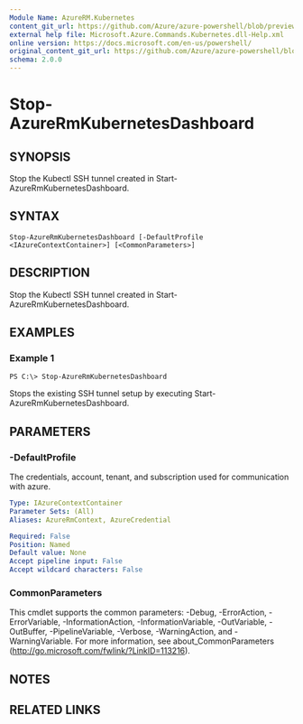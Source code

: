 ```yaml
---
Module Name: AzureRM.Kubernetes
content_git_url: https://github.com/Azure/azure-powershell/blob/preview/src/ResourceManager/Kubernetes/Commands.Kubernetes/help/Stop-AzureRmKubernetesDashboard.md
external help file: Microsoft.Azure.Commands.Kubernetes.dll-Help.xml
online version: https://docs.microsoft.com/en-us/powershell/
original_content_git_url: https://github.com/Azure/azure-powershell/blob/preview/src/ResourceManager/Kubernetes/Commands.Kubernetes/help/Stop-AzureRmKubernetesDashboard.md
schema: 2.0.0
---
```


# Stop-AzureRmKubernetesDashboard

## SYNOPSIS
Stop the Kubectl SSH tunnel created in Start-AzureRmKubernetesDashboard.

## SYNTAX

```
Stop-AzureRmKubernetesDashboard [-DefaultProfile <IAzureContextContainer>] [<CommonParameters>]
```

## DESCRIPTION
Stop the Kubectl SSH tunnel created in Start-AzureRmKubernetesDashboard.

## EXAMPLES

### Example 1
```
PS C:\> Stop-AzureRmKubernetesDashboard
```

Stops the existing SSH tunnel setup by executing Start-AzureRmKubernetesDashboard.

## PARAMETERS

### -DefaultProfile
The credentials, account, tenant, and subscription used for communication with azure.

```yaml
Type: IAzureContextContainer
Parameter Sets: (All)
Aliases: AzureRmContext, AzureCredential

Required: False
Position: Named
Default value: None
Accept pipeline input: False
Accept wildcard characters: False
```

### CommonParameters
This cmdlet supports the common parameters: -Debug, -ErrorAction, -ErrorVariable, -InformationAction, -InformationVariable, -OutVariable, -OutBuffer, -PipelineVariable, -Verbose, -WarningAction, and -WarningVariable. For more information, see about_CommonParameters (http://go.microsoft.com/fwlink/?LinkID=113216).

## NOTES

## RELATED LINKS